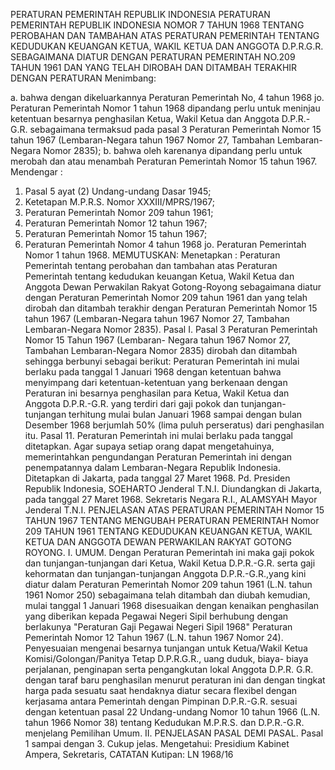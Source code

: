  PERATURAN PEMERINTAH REPUBLIK INDONESIA PERATURAN PEMERINTAH REPUBLIK INDONESIA NOMOR 7 TAHUN 1968 TENTANG PEROBAHAN DAN TAMBAHAN ATAS PERATURAN PEMERINTAH TENTANG KEDUDUKAN KEUANGAN KETUA, WAKIL KETUA DAN ANGGOTA D.P.R.G.R. SEBAGAIMANA DIATUR DENGAN PERATURAN PEMERINTAH NO.209 TAHUN 1961 DAN YANG TELAH DIROBAH DAN DITAMBAH TERAKHIR DENGAN PERATURAN
Menimbang:

a. bahwa dengan dikeluarkannya Peraturan Pemerintah No, 4 tahun 1968 jo. Peraturan Pemerintah Nomor 1 tahun 1968 dipandang perlu untuk meninjau ketentuan besarnya penghasilan Ketua, Wakil Ketua dan Anggota D.P.R.-G.R. sebagaimana termaksud pada pasal 3 Peraturan Pemerintah Nomor 15 tahun 1967 (Lembaran-Negara tahun 1967 Nomor 27, Tambahan Lembaran- Negara Nomor 2835);
b. bahwa oleh karenanya dipandang perlu untuk merobah dan atau menambah Peraturan Pemerintah Nomor 15 tahun 1967. Mendengar :
1. Pasal 5 ayat (2) Undang-undang Dasar 1945;
2. Ketetapan M.P.R.S. Nomor XXXIII/MPRS/1967;
3. Peraturan Pemerintah Nomor 209 tahun 1961;
4. Peraturan Pemerintah Nomor 12 tahun 1967;
5. Peraturan Pemerintah Nomor 15 tahun 1967;
6. Peraturan Pemerintah Nomor 4 tahun 1968 jo. Peraturan Pemerintah Nomor 1 tahun 1968.
MEMUTUSKAN:
 Menetapkan : Peraturan Pemerintah tentang perobahan dan tambahan atas Peraturan Pemerintah tentang kedudukan keuangan Ketua, Wakil Ketua dan Anggota Dewan Perwakilan Rakyat Gotong-Royong sebagaimana diatur dengan Peraturan Pemerintah Nomor 209 tahun 1961 dan yang telah dirobah dan ditambah terakhir dengan Peraturan Pemerintah Nomor 15 tahun 1967 (Lembaran-Negara tahun 1967 Nomor 27, Tambahan Lembaran-Negara Nomor 2835). Pasal I. Pasal 3 Peraturan Pemerintah Nomor 15 Tahun 1967 (Lembaran- Negara tahun 1967 Nomor 27, Tambahan Lembaran-Negara Nomor 2835) dirobah dan ditambah sehingga berbunyi sebagai berikut: Peraturan Pemerintah ini mulai berlaku pada tanggal 1 Januari 1968 dengan ketentuan bahwa menyimpang dari ketentuan-ketentuan yang berkenaan dengan Peraturan ini besarnya penghasilan para Ketua, Wakil Ketua dan Anggota D.P.R.-G.R. yang terdiri dari gaji pokok dan tunjangan-tunjangan terhitung mulai bulan Januari 1968 sampai dengan bulan Desember 1968 berjumlah 50% (lima puluh perseratus) dari penghasilan itu. Pasal 11. Peraturan Pemerintah ini mulai berlaku pada tanggal ditetapkan. Agar supaya setiap orang dapat mengetahuinya, memerintahkan pengundangan Peraturan Pemerintah ini dengan penempatannya dalam Lembaran-Negara Republik Indonesia. Ditetapkan di Jakarta, pada tanggal 27 Maret 1968. Pd. Presiden Republik Indonesia, SOEHARTO Jenderal T.N.I. Diundangkan di Jakarta, pada tanggal 27 Maret 1968. Sekretaris Negara R.I., ALAMSYAH Mayor Jenderal T.N.I. PENJELASAN ATAS PERATURAN PEMERINTAH Nomor 15 TAHUN 1967 TENTANG MENGUBAH PERATURAN PEMERINTAH Nomor 209 TAHUN 1961 TENTANG KEDUDUKAN KEUANGAN KETUA, WAKIL KETUA DAN ANGGOTA DEWAN PERWAKILAN RAKYAT GOTONG ROYONG. I. UMUM. Dengan Peraturan Pemerintah ini maka gaji pokok dan tunjangan-tunjangan dari Ketua, Wakil Ketua D.P.R.-G.R. serta gaji kehormatan dan tunjangan-tunjangan Anggota D.P.R.-G.R.,yang kini diatur dalam Peraturan Pemerintah Nomor 209 tahun 1961 (L.N. tahun 1961 Nomor 250) sebagaimana telah ditambah dan diubah kemudian, mulai tanggal 1 Januari 1968 disesuaikan dengan kenaikan penghasilan yang diberikan kepada Pegawai Negeri Sipil berhubung dengan berlakunya "Peraturan Gaji Pegawai Negeri Sipil 1968" Peraturan Pemerintah Nomor 12 Tahun 1967 (L.N. tahun 1967 Nomor 24). Penyesuaian mengenai besarnya tunjangan untuk Ketua/Wakil Ketua Komisi/Golongan/Panitya Tetap D.P.R.G.R., uang duduk, biaya- biaya perjalanan, penginapan serta pengangkutan lokal Anggota D.P.R. G.R. dengan taraf baru penghasilan menurut peraturan ini dan dengan tingkat harga pada sesuatu saat hendaknya diatur secara flexibel dengan kerjasama antara Pemerintah dengan Pimpinan D.P.R.-G.R. sesuai dengan ketentuan pasal 22 Undang-undang Nomor 10 tahun 1966 (L.N. tahun 1966 Nomor 38) tentang Kedudukan M.P.R.S. dan D.P.R.-G.R. menjelang Pemilihan Umum. II. PENJELASAN PASAL DEMI PASAL. Pasal 1 sampai dengan 3. Cukup jelas. Mengetahui: Presidium Kabinet Ampera, Sekretaris, CATATAN Kutipan: LN 1968/16